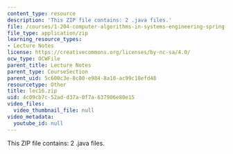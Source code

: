 ```yaml
---
content_type: resource
description: 'This ZIP file contains: 2 .java files.'
file: /courses/1-204-computer-algorithms-in-systems-engineering-spring-2010/4c09cb7c52add37a0f7a637906e80e15_lec16.zip
file_type: application/zip
learning_resource_types:
- Lecture Notes
license: https://creativecommons.org/licenses/by-nc-sa/4.0/
ocw_type: OCWFile
parent_title: Lecture Notes
parent_type: CourseSection
parent_uid: 5c600c3e-8c80-e984-8a10-ac99c18efd48
resourcetype: Other
title: lec16.zip
uid: 4c09cb7c-52ad-d37a-0f7a-637906e80e15
video_files:
  video_thumbnail_file: null
video_metadata:
  youtube_id: null
---
```

This ZIP file contains: 2 .java files.